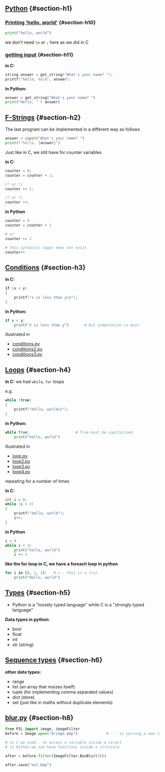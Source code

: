 ## [Python](#section-h1) {#section-h1}

### [Printing 'hello, world'](#section-h10) {#section-h10}
```python
print("hello, world")
```
we don't need ```\n``` or ```;``` here as we did in C

### [getting input](#section-h11) {#section-h11}

**in C:**
```C
string answer = get_string("What's your name? ");
printf("hello, %s\n", answer);
```

**in Python:**
```python
answer = get_string("What's your name? ")
print("Hello, " + answer)
```

## [F-Strings](#section-h2) {#section-h2}

The last program can be implemented in a different way as follows

```python
answer = input("What's your name? ")
print(f"hello, {answer}")
```

Just like in C, we still have for counter variables

**in C:**
```C
counter = 0;
counter = counter + 1;

/* or */
counter += 1;

/* or */
counter ++;
```

**in Python**
```python
counter = 0
counter = counter + 1

# or 
counter += 1

# this syntactic sugar does not exist
counter++
```
## [Conditions](#section-h3) {#section-h3}

**in C:**
```C
if (x < y)
{
    printf("x is less than y\n");
}
```

**in Python:**
```python
if x < y:
    print("X is less than y")       # but indentation is must
```
illustrated in 
- [conditions.py](conditions.py)
- [conditions2.py](conditions2.py)
- [conditions3.py](conditions3.py)


## [Loops](#section-h4) {#section-h4}

**in C:**
we had ```while```, ```for``` loops

e.g. 
```C
while (true)
{
    printf("hello, world\n");
}
```

**in Python:**
```python
while True:                     # True must be capitalized
    print("hello, world")
```
illustrated in 
- [loop.py](loop.py)
- [loop2.py](loop2.py)
- [loop3.py](loop3.py)
- [loop4.py](loop4.py)

repeating for a number of times

**in C:**
```C
int i = 0;
while (i < 3)
{
    printf("hello, world");
    i++;
}
```

**in Python**
```python
i = 0
while i < 3:
    print("hello, world")
    i += 1
```

**like the for loop in C, we have a foreach loop in python**
```python
for i in [0, 1, 2]:   # <-- this is a list
    print("Hello, world")
```

## [Types](#section-h5) {#section-h5}

- Python is a "loosely typed language" while C is a "strongly typed language"

**Data types in python:**
- bool
- float
- int
- str (string)


## [Sequence types](#section-h6) {#section-h6}

**other data types:**
- range
- list (an array that resizes itself)
- tuple (for implementing comma separated values)
- dict (store) 
- set (just like in maths without duplicate elements)

## [blur.py](#section-h8) {#section-h8}

```python
from PIL import image, imageFilter
before = Image.open("bridge.bmp")             # '.' is serving a new role here

# in C we used . to access a variable inside a struct
# in Python we can have functions inside a structure

after = before.filter(ImageFilter.BoxBlur(10))

after.save("out.bmp")
```
